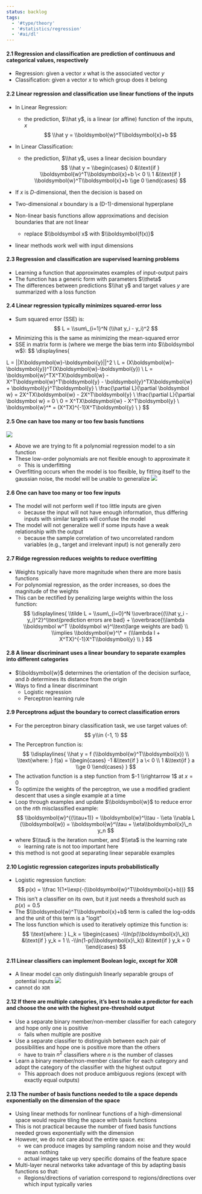 ```yaml
---
status: backlog
tags:
  - '#type/theory'
  - '#statistics/regression'
  - '#ai/dl'
---
```


#### 2.1 Regression and classification are prediction of continuous and categorical values, respectively

- Regression: given a vector $x$ what is the associated vector $y$
- Classification: given a vector $x$ to which group does it belong

#### 2.2 Linear regression and classification use linear functions of the inputs

- In Linear Regression:

  - the prediction, $\\hat y$, is a linear (or affine) function of the inputs, $x$
    $$
    \\hat y = \\boldsymbol{w}^T\\boldsymbol{x}+b
    $$

- In Linear Classification:

  - the prediction, $\\hat y$, uses a linear decision boundary
    $$
    \\hat y = \\begin{cases}
    0 &\\text{if } \\boldsymbol{w}^T\\boldsymbol{x}+b \< 0 \\
    1 &\\text{if } \\boldsymbol{w}^T\\boldsymbol{x}+b \\ge 0
    \\end{cases}
    $$

- If $x$ is $D$-dimensional, then the decision is based on

- Two-dimensional $x$ boundary is a (D-1)-dimensional hyperplane

- Non-linear basis functions allow approximations and decision boundaries that are not linear

  - replace $\\boldsymbol x$ with $\\boldsymbol{f(x)}$

- linear methods work well with input dimensions

#### 2.3 Regression and classification are supervised learning problems

- Learning a function that approximates examples of input-output pairs
- The function has a generic form with parameters $\\theta$
- The differences between predictions $\\hat y$ and target values $y$ are summarized with a loss function

#### 2.4 Linear regression typically minimizes squared-error loss

- Sum squared error (SSE) is:
  $$
  L = \\sum\_{i=1}^N (\\hat y_i - y_i)^2
  $$
- Minimizing this is the same as minimizing the mean-squared error
- SSE in matrix form is (where we merge the bias term into $\\boldsymbol w$):
  $$
  \\displaylines{

L = ||X\\boldsymbol{w}-\\boldsymbol{y}||^2 \\
L = (X\\boldsymbol{w}-\\boldsymbol{y})^T(X\\boldsymbol{w}-\\boldsymbol{y}) \\
L = \\boldsymbol{w}^TX^TX\\boldsymbol{w} - X^T\\boldsymbol{w}^T\\boldsymbol{y} - \\boldsymbol{y}^TX\\boldsymbol{w} + \\boldsymbol{y}^T\\boldsymbol{y} \\
\\frac{\\partial L}{\\partial \\boldsymbol w} = 2X^TX\\boldsymbol{w} - 2X^T\\boldsymbol{y} \\
\\frac{\\partial L}{\\partial \\boldsymbol w} = 0 \\
0 = X^TX\\boldsymbol{w} - X^T\\boldsymbol{y} \\
\\boldsymbol{w}^\* = (X^TX)^{-1}X^T\\boldsymbol{y} \\
}
$$

#### 2.5 One can have too many or too few basis functions

![](Pasted%20image%2020231217134822.png)

- Above we are trying to fit a polynomial regression model to a sin function
- These low-order polynomials are not flexible enough to approximate it
  - This is underfitting
- Overfitting occurs when the model is too flexible, by fitting itself to the gaussian noise, the model will be unable to generalize
  ![](Pasted%20image%2020231217135040.png)

#### 2.6 One can have too many or too few inputs

- The model will not perform well if too little inputs are given
  - because the input will not have enough information, thus differing inputs with similar targets will confuse the model
- The model will not generalize well if some inputs have a weak relationship with the output
  - because the sample correlation of two uncorrelated random variables (e.g., target and irrelevant input) is not generally zero

#### 2.7 Ridge regression reduces weights to reduce overfitting

- Weights typically have more magnitude when there are more basis functions
- For polynomial regression, as the order increases, so does the magnitude of the weights
- This can be rectified by penalizing large weights within the loss function:
  $$
  \\displaylines{
  \\tilde L = \\sum\_{i=0}^N \\overbrace{(\\hat y_i - y_i)^2}^\\text{prediction errors are bad} + \\overbrace{\\lambda \\boldsymbol w^T \\boldsymbol w}^\\text{large weights are bad} \\
  \\implies \\boldsymbol{w}^\* = (\\lambda I + X^TX)^{-1}X^T\\boldsymbol{y} \\
  }
  $$

#### 2.8 A linear discriminant uses a linear boundary to separate examples into different categories

- $\\boldsymbol{w}$ determines the orientation of the decision surface, and $b$ determines its distance from the origin
- Ways to find a linear discriminant
  - Logistic regression
  - Perceptron learning rule

#### 2.9 Perceptrons adjust the boundary to correct classification errors

- For the perceptron binary classification task, we use target values of:
  $$
  y\\in {-1, 1}
  $$
- The Perceptron function is:
  $$
  \\displaylines{
  \\hat y = f (\\boldsymbol{w}^T\\boldsymbol{x}) \\
  \\text{where: }
  f(a) = \\begin{cases}
  -1 &\\text{if } a \< 0 \\
  1 &\\text{if } a \\ge 0
  \\end{cases}
  }
  $$
- The activation function is a step function from $-1 \\rightarrow 1$ at $x=0$
- To optimize the weights of the perceptron, we use a modified gradient descent that uses a single example at a time
- Loop through examples and update $\\boldsymbol{w}$ to reduce error on the $n$th misclassified example:
  $$
  \\boldsymbol{w}^{(\\tau+1)} = \\boldsymbol{w}^\\tau - \\eta \\nabla L (\\boldsymbol{w}) = \\boldsymbol{w}^\\tau + \\eta\\boldsymbol{x}\_n y_n
  $$
- where $\\tau$ is the iteration number, and $\\eta$ is the learning rate
  - learning rate is not too important here
- this method is not good at separating linear separable examples

#### 2.10 Logistic regression categorizes inputs probabilistically

- Logistic regression function:
  $$
  p(x) = \\frac 1{1+\\exp(-(\\boldsymbol{w}^T\\boldsymbol{x}+b))}
  $$
- This isn’t a classifier on its own, but it just needs a threshold such as $p(x) = 0.5$
- The $\\boldsymbol{w}^T\\boldsymbol{x}+b$ term is called the log-odds and the unit of this term is a "logit"
- The loss function which is used to iteratively optimize this function is:
  $$
  \\text{where: }
  L_k = \\begin{cases}
  -\\ln(p(\\boldsymbol{x}\_k)) &\\text{if } y_k = 1 \\
  -\\ln(1-p(\\boldsymbol{x}\_k)) &\\text{if } y_k = 0
  \\end{cases}
  $$

#### 2.11 Linear classifiers can implement Boolean logic, except for XOR

- A linear model can only distinguish linearly separable groups of potential inputs
  ![](Pasted%20image%2020231217153115.png)
- cannot do `XOR`

#### 2.12 If there are multiple categories, it’s best to make a predictor for each and choose the one with the highest pre-threshold output

- Use a separate binary member/non-member classifier for each category and hope only one is positive
  - fails when multiple are positive
- Use a separate classifier to distinguish between each pair of possibilities and hope one is positive more than the others
  - have to train $n^2$ classifiers where $n$ is the number of classes
- Learn a binary member/non-member classifier for each category and adopt the category of the classifier with the highest output
  - This approach does not produce ambiguous regions (except with exactly equal outputs)

#### 2.13 The number of basis functions needed to tile a space depends exponentially on the dimension of the space

- Using linear methods for nonlinear functions of a high-dimensional space would require tiling the space with basis functions
- This is not practical because the number of fixed basis functions needed grows exponentially with the dimension
- However, we do not care about the entire space. ex:
  - we can produce images by sampling random noise and they would mean nothing
  - actual images take up very specific domains of the feature space
- Multi-layer neural networks take advantage of this by adapting basis functions so that:
  - Regions/directions of variation correspond to regions/directions over which input typically varies

